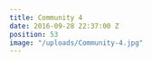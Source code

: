 ```yaml
---
title: Community 4
date: 2016-09-28 22:37:00 Z
position: 53
image: "/uploads/Community-4.jpg"
---
```


